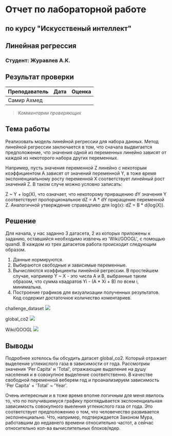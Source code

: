 # Отчет по лабораторной работе
## по курсу "Искусственый интеллект"

## Линейная регрессия

### Студент: Журавлев А.К.

## Результат проверки

| Преподаватель     | Дата         |  Оценка       |
|-------------------|--------------|---------------|
| Самир Ахмед |              |               |

> *Комментарии проверяющих*

## Тема работы

  Реализовать модель линейной регрессии для набора данных. Метод линейной регрессии заключается в том, что сначала выдвигается предположение, что значения одной из переменных линейно зависят от каждой из некоторого набора других переменных.
  
Например, пусть значения переменной Z линейно с некоторым коэффициентом A зависят от значений переменной Y, в тоже время экспоненциальному росту переменной X соответствует линейный рост значений Z. В таком случе можно условно записать:

Z ~ Y + log(X), что означает, что некоторому приращению dY значения Y соответствует пропорциональное dZ = A * dY приращение переменной Z. Аналогичной утверждение справедливо для log(x): dZ = B * d(log(X)).

## Решение

  Для начала, у нас заданно 3 датасета, 2 из которых приложены к заданию, оставшийся необходимо извлечь из 'Wiki/GOOGL', с помощью quandl.
В каждом из трех датасетов работа происходит следующим образом.
  1) Данные нормируются.
  2) Выбираются свободные и зависимые переменные.
  3) Вычисляются коэффициенты линейной регрессии. В простейшем случае, например Y ~ X - это числа A и B, выбранные таким образом, что сумма квадратов Yi - (A * Xi + B) по всем i, минимальна.
  4) Построение графиков для визуализации полученных результатов.
Код содержит достаточное количество коментариев.

challenge_dataset
![](png/challenge_dataset.png)

global_co2
![](png/global_co2.png)

Wiki/GOOGL
![](png/Wiki_GOOGL.png)

## Выводы
  Подробнее хотелось бы обсудить датасет global_co2. Который отражает выделение углекислого газа в зависимости от года. Рассмотрим значения 'Per Capita' и 'Total', отражающие выделение на душу населения и в совокупное выделение соответственно. В качестве свободной переменной веберем год и проанализируем зависимость 'Per Capita' + 'Total' ~ 'Year'.

  Очень интересным и в тоже время вполне логичным для меня явилось то, что по получившемуся графику проглядывается экспоненциальная зависимость совокупного выеления углекислого газа от года. Это соответствует предположению о том, что человечество развивается экспоненциально. Что, например, подтверждается Законом Мура, работавшим до недавнего времени относительно частот, а сейчас относительно кол-ва вычислительных блоков/ядер.
